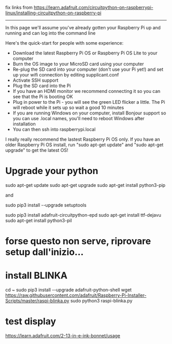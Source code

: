 fix links from https://learn.adafruit.com/circuitpython-on-raspberrypi-linux/installing-circuitpython-on-raspberry-pi

----


In this page we'll assume you've already gotten your Raspberry Pi up and running and can log into the command line

Here's the quick-start for people with some experience:

* Download the latest Raspberry Pi OS or Raspberry Pi OS Lite to your computer
* Burn the OS image to your MicroSD card using your computer
* Re-plug the SD card into your computer (don't use your Pi yet!) and set up your wifi connection by editing supplicant.conf
* Activate SSH support
* Plug the SD card into the Pi
* If you have an HDMI monitor we recommend connecting it so you can see that the Pi is booting OK
* Plug in power to the Pi - you will see the green LED flicker a little. The Pi will reboot while it sets up so wait a good 10 minutes
* If you are running Windows on your computer, install Bonjour support so you can use .local names, you'll need to reboot Windows after installation
* You can then ssh into raspberrypi.local

I really really recommend the lastest Raspberry Pi OS only. If you have an older Raspberry Pi OS install, run "sudo apt-get update" and "sudo apt-get upgrade" to get the latest OS!

# Upgrade your python 
sudo apt-get update
sudo apt-get upgrade
sudo apt-get install python3-pip

and

sudo pip3 install --upgrade setuptools

sudo pip3 install adafruit-circuitpython-epd
sudo apt-get install ttf-dejavu
sudo apt-get install python3-pil




# forse questo non serve, riprovare setup dall'inizio...
# install BLINKA

cd ~
sudo pip3 install --upgrade adafruit-python-shell
wget https://raw.githubusercontent.com/adafruit/Raspberry-Pi-Installer-Scripts/master/raspi-blinka.py
sudo python3 raspi-blinka.py


# test display

https://learn.adafruit.com/2-13-in-e-ink-bonnet/usage